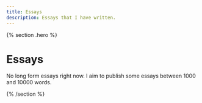 ```yaml
---
title: Essays
description: Essays that I have written.
---
```


{% section .hero %}
# Essays 
No long form essays right now. I aim to publish some essays between 1000 and 10000 words.

{% /section %}